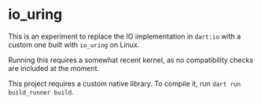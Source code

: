 # io_uring

This is an experiment to replace the IO implementation in `dart:io` with a
custom one built with `io_uring` on Linux.

Running this requires a somewhat recent kernel, as no compatibility checks are
included at the moment.

This project requires a custom native library. To compile it, run
`dart run build_runner build`.
